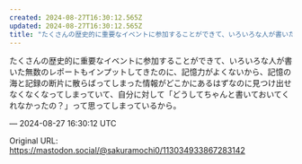 ```yaml
---
created: 2024-08-27T16:30:12.565Z
updated: 2024-08-27T16:30:12.565Z
title: "たくさんの歴史的に重要なイベントに参加することができて、いろいろな人が書いた無数[...]"
---
```


<p>たくさんの歴史的に重要なイベントに参加することができて、いろいろな人が書いた無数のレポートもインプットしてきたのに、記憶力がよくないから、記憶の海と記録の断片に散らばってしまった情報がどこかにあるはずなのに見つけ出せなくなくなってしまっていて、自分に対して「どうしてちゃんと書いておいてくれなかったの？」って思ってしまっているから。</p>

&mdash; 2024-08-27 16:30:12 UTC

Original URL: https://mastodon.social/@sakuramochi0/113034933867283142
